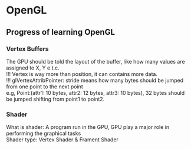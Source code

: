 # OpenGL
## Progress of learning OpenGL

### Vertex Buffers
The GPU should be told the layout of the buffer, like how many values are assigned to X, Y e.t.c. <br/>
!!! Vertex is way more than position, it can contains more data.<br/>
!!! glVertexAttribPointer: stride means how many bytes should be jumped from one point to the next point<br/>
e.g, Point:(attr1: 10 bytes, attr2: 12 bytes, attr3: 10 bytes), 32 bytes should be jumped shifting from point1 to point2.<br/>
### Shader
What is shader: A program run in the GPU, GPU play a major role in performing the graphical tasks<br/>
<bold>Shader type:</bold> Vertex Shader & Frament Shader
